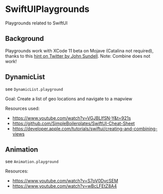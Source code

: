 # SwiftUIPlaygrounds

Playgrounds related to SwiftUI

## Background

Playgrounds work with XCode 11 beta on Mojave (Catalina not required), thanks to this [hint on Twitter by John Sundell](https://twitter.com/johnsundell/status/1139190006227120128). Note: Combine does not work!

## DynamicList

see `DynamicList.playground`

Goal: Create a list of geo locations and navigate to a mapview

Resources used:

- https://www.youtube.com/watch?v=VGJBLlfSN-Y&t=921s
- https://github.com/SimpleBoilerplates/SwiftUI-Cheat-Sheet
- https://developer.apple.com/tutorials/swiftui/creating-and-combining-views

## Animation

see `Animation.playground`

Resources:

- https://www.youtube.com/watch?v=S7oV0DvcSEM
- https://www.youtube.com/watch?v=wBcLFEtZ8A4